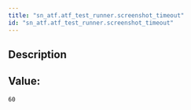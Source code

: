 ```yaml
---
title: "sn_atf.atf_test_runner.screenshot_timeout"
id: "sn_atf.atf_test_runner.screenshot_timeout"
---
```

## Description



## Value: 
```
60
```